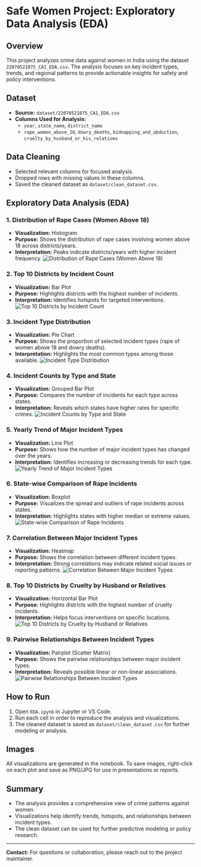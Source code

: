 # Safe Women Project: Exploratory Data Analysis (EDA)

## Overview
This project analyzes crime data against women in India using the dataset `22070521075_CA1_EDA.csv`. The analysis focuses on key incident types, trends, and regional patterns to provide actionable insights for safety and policy interventions.

## Dataset
- **Source:** `dataset/22070521075_CA1_EDA.csv`
- **Columns Used for Analysis:**
  - `year`, `state_name`, `district_name`
  - `rape_women_above_18`, `dowry_deaths`, `kidnapping_and_abduction`, `cruelty_by_husband_or_his_relatives`

## Data Cleaning
- Selected relevant columns for focused analysis.
- Dropped rows with missing values in these columns.
- Saved the cleaned dataset as `dataset/clean_dataset.csv`.

## Exploratory Data Analysis (EDA)

### 1. Distribution of Rape Cases (Women Above 18)
- **Visualization:** Histogram
- **Purpose:** Shows the distribution of rape cases involving women above 18 across districts/years.
- **Interpretation:** Peaks indicate districts/years with higher incident frequency.
![Distribution of Rape Cases (Women Above 18)](images/rape_women_above_18_hist.png)

### 2. Top 10 Districts by Incident Count
- **Visualization:** Bar Plot
- **Purpose:** Highlights districts with the highest number of incidents.
- **Interpretation:** Identifies hotspots for targeted interventions.
![Top 10 Districts by Incident Count](images/top10_districts_bar.png)

### 3. Incident Type Distribution
- **Visualization:** Pie Chart
- **Purpose:** Shows the proportion of selected incident types (rape of women above 18 and dowry deaths).
- **Interpretation:** Highlights the most common types among those available.
![Incident Type Distribution](images/incident_type_pie.png)

### 4. Incident Counts by Type and State
- **Visualization:** Grouped Bar Plot
- **Purpose:** Compares the number of incidents for each type across states.
- **Interpretation:** Reveals which states have higher rates for specific crimes.
![Incident Counts by Type and State](images/incident_counts_by_state_bar.png)

### 5. Yearly Trend of Major Incident Types
- **Visualization:** Line Plot
- **Purpose:** Shows how the number of major incident types has changed over the years.
- **Interpretation:** Identifies increasing or decreasing trends for each type.
![Yearly Trend of Major Incident Types](images/yearly_trend_line.png)

### 6. State-wise Comparison of Rape Incidents
- **Visualization:** Boxplot
- **Purpose:** Visualizes the spread and outliers of rape incidents across states.
- **Interpretation:** Highlights states with higher median or extreme values.
![State-wise Comparison of Rape Incidents](images/statewise_rape_boxplot.png)

### 7. Correlation Between Major Incident Types
- **Visualization:** Heatmap
- **Purpose:** Shows the correlation between different incident types.
- **Interpretation:** Strong correlations may indicate related social issues or reporting patterns.
![Correlation Between Major Incident Types](images/incident_correlation_heatmap.png)

### 8. Top 10 Districts by Cruelty by Husband or Relatives
- **Visualization:** Horizontal Bar Plot
- **Purpose:** Highlights districts with the highest number of cruelty incidents.
- **Interpretation:** Helps focus interventions on specific locations.
![Top 10 Districts by Cruelty by Husband or Relatives](images/top10_cruelty_districts_bar.png)

### 9. Pairwise Relationships Between Incident Types
- **Visualization:** Pairplot (Scatter Matrix)
- **Purpose:** Shows the pairwise relationships between major incident types.
- **Interpretation:** Reveals possible linear or non-linear associations.
![Pairwise Relationships Between Incident Types](images/incident_types_pairplot.png)

## How to Run
1. Open `EDA.ipynb` in Jupyter or VS Code.
2. Run each cell in order to reproduce the analysis and visualizations.
3. The cleaned dataset is saved as `dataset/clean_dataset.csv` for further modeling or analysis.

## Images
All visualizations are generated in the notebook. To save images, right-click on each plot and save as PNG/JPG for use in presentations or reports.

## Summary
- The analysis provides a comprehensive view of crime patterns against women.
- Visualizations help identify trends, hotspots, and relationships between incident types.
- The clean dataset can be used for further predictive modeling or policy research.

---
**Contact:** For questions or collaboration, please reach out to the project maintainer.
